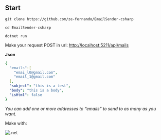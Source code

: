 ## Start
`git clone https://github.com/ze-fernando/EmailSender-csharp`

`cd EmailSender-csharp`

`dotnet run`

Make your request POST in url:
[http://localhost:5211/api/mails](http://localhost:5211/api/mails)

**Json**

```yaml
{
  "emails":[
    "emai_l0@gmail.com",
    "email_1@gmail.com"
  ],
  "subject": "this is a test",
  "body": "this is a body",
  "isHtml": false
}
```

*You can add one or more addresses to “emails” to send to as many as you want.*

Make with:

![.net](https://img.shields.io/badge/.NET-5C2D91?style=for-the-badge&logo=.net&logoColor=white)
